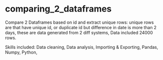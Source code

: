 # comparing_2_dataframes
Compare 2 Dataframes based on id and extract unique rows: unique rows are that have unique id, or duplicate id but difference in date is more than 2 days, these are data generated from 2 diff systems, Data included 24000 rows.

Skills included:
Data cleaning,
Data analysis,
Importing & Exporting,
Pandas,
Numpy,
Python,
